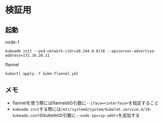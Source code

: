 # 検証用

## 起動

node-1
```
kubeadm init --pod-network-cidr=10.244.0.0/16 --apiserver-advertise-address=172.16.20.11
```

flannel
```
kubectl apply -f kube-flannel.yml
```

## メモ
- flannelを使う際にはflanneldの引数に`--iface=<interface>`を指定すること
- `kubeadm init`する際には`/etc/systemd/system/kubelet.service.d/10-kubeadm.conf`のkubeletの引数に`--node-ip=<ip-addr>`を追加する
